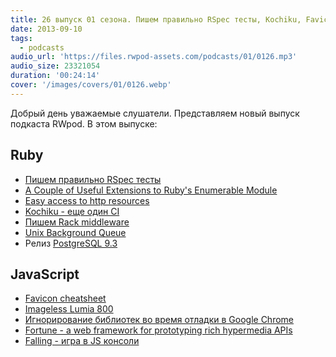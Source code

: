```yaml
---
title: 26 выпуск 01 сезона. Пишем правильно RSpec тесты, Kochiku, Favicon cheatsheet и прочее
date: 2013-09-10
tags:
  - podcasts
audio_url: 'https://files.rwpod-assets.com/podcasts/01/0126.mp3'
audio_size: 23321054
duration: '00:24:14'
cover: '/images/covers/01/0126.webp'
---
```


Добрый день уважаемые слушатели. Представляем новый выпуск подкаста RWpod. В этом выпуске:

## Ruby

- [Пишем правильно RSpec тесты](http://betterspecs.org/)
- [A Couple of Useful Extensions to Ruby's Enumerable Module](http://batsov.com/articles/2013/09/03/a-couple-of-useful-extensions-to-rubys-enumerable-module/)
- [Easy access to http resources](http://shvets.github.io/blog/2013/09/07/easy_access_to_http_resources.html)
- [Kochiku - еще один CI](http://corner.squareup.com/2013/09/kochiku.html)
- [Пишем Rack middleware](http://www.shopify.com/technology/8947689-building-a-rack-middleware)
- [Unix Background Queue](http://sirupsen.com/unix-background-queue/)
- Релиз [PostgreSQL 9.3](http://www.postgresql.org/about/news/1481/)

## JavaScript

- [Favicon cheatsheet](https://github.com/audreyr/favicon-cheat-sheet)
- [Imageless Lumia 800](http://tjrus.com/lumia/)
- [Игнорирование библиотек во время отладки в Google Chrome](http://www.divshot.com/blog/tips-and-tricks/ignoring-library-code-while-debugging-in-chrome/)
- [Fortune - a web framework for prototyping rich hypermedia APIs](http://fortunejs.com/)
- [Falling - игра в JS консоли](http://rikukissa.github.io/falling/)
